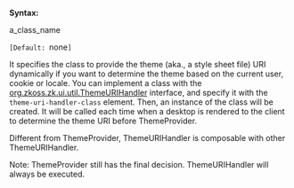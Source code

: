 **Syntax:**

<theme-uri-handler-class>a_class_name</theme-uri-handler-class>

`[Default: `none`]`

It specifies the class to provide the theme (aka., a style sheet file)
URI dynamically if you want to determine the theme based on the current
user, cookie or locale. You can implement a class with the
[org.zkoss.zk.ui.util.ThemeURIHandler](https://www.zkoss.org/javadoc/latest/zk/org/zkoss/zk/ui/util/ThemeURIHandler.html)
interface, and specify it with the `theme-uri-handler-class` element.
Then, an instance of the class will be created. It will be called each
time when a desktop is rendered to the client to determine the theme URI
before ThemeProvider.

Different from ThemeProvider, ThemeURIHandler is composable with other
ThemeURIHandler.

Note: ThemeProvider still has the final decision. ThemeURIHandler will
always be executed.



